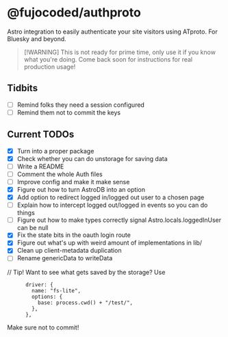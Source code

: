 # @fujocoded/authproto

Astro integration to easily authenticate your site visitors using ATproto. For
Bluesky and beyond.

> [!WARNING] This is not ready for prime time, only use it if you know what
> you're doing. Come back soon for instructions for real production usage!

## Tidbits

- [ ] Remind folks they need a session configured
- [ ] Remind them not to commit the keys

## Current TODOs

- [x] Turn into a proper package
- [x] Check whether you can do unstorage for saving data
- [ ] Write a README
- [ ] Comment the whole Auth files
- [ ] Improve config and make it make sense
- [x] Figure out how to turn AstroDB into an option
- [x] Add option to redirect logged in/logged out user to a chosen page
- [ ] Explain how to intercept logged out/logged in events so you can do things
- [ ] Figure out how to make types correctly signal Astro.locals.loggedInUser can be null
- [x] Fix the state bits in the oauth login route
- [x] Figure out what's up with weird amount of implementations in lib/
- [x] Clean up client-metadata duplication
- [ ] Rename genericData to writeData

// Tip!
Want to see what gets saved by the storage? Use

```
      driver: {
        name: "fs-lite",
        options: {
          base: process.cwd() + "/test/",
        },
      },
```

Make sure not to commit!

